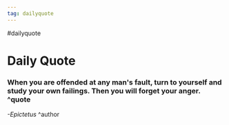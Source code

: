 ```yaml
---
tag: dailyquote
---
```


#dailyquote

# Daily Quote

### When you are offended at any man's fault, turn to yourself and study your own failings. Then you will forget your anger. ^quote
*-Epictetus* ^author
